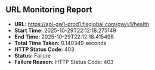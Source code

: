## URL Monitoring Report

- **URL:** https://api-gw1-prod1.fisglobal.com/gw/v1/health
- **Start Time:** 2025-10-29T22:12:18.275149
- **End Time:** 2025-10-29T22:12:18.415498
- **Total Time Taken:** 0.140349 seconds
- **HTTP Status Code:** 403
- **Status:** Failure
- **Failure Reason:** HTTP Status Code: 403
